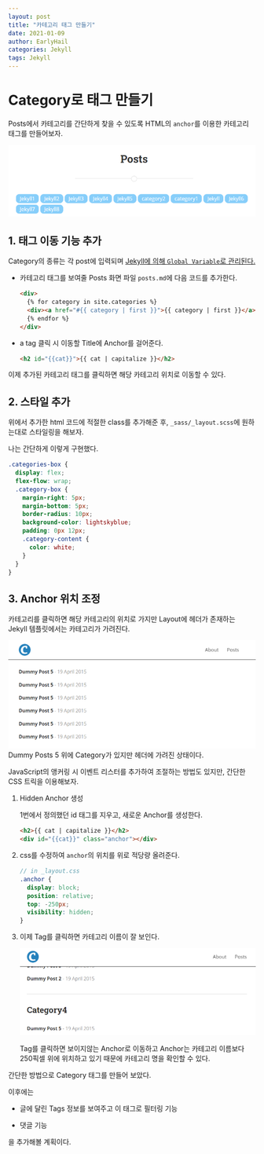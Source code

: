 ```yaml
---
layout: post
title: "카테고리 태그 만들기"
date: 2021-01-09
author: EarlyHail
categories: Jekyll
tags: Jekyll
---
```


# Category로 태그 만들기

Posts에서 카테고리를 간단하게 찾을 수 있도록 HTML의 `anchor`를 이용한 카테고리 태그를 만들어보자.

![Tag](/assets/posts/jekyll/tags.png)

## 1. 태그 이동 기능 추가

Category의 종류는 각 post에 입력되며 [Jekyll에 의해 `Global Variable`로 관리된다.](https://jekyllrb.com/docs/variables/)

- 카테고리 태그를 보여줄 Posts 화면 파일 `posts.md`에 다음 코드를 추가한다.

  ```html
  <div>
    {% for category in site.categories %}
    <div><a href="#{{ category | first }}">{{ category | first }}</a></div>
    {% endfor %}
  </div>
  ```

- a tag 클릭 시 이동할 Title에 Anchor를 걸어준다.

  ```html
  <h2 id="{{cat}}">{{ cat | capitalize }}</h2>
  ```

이제 추가된 카테고리 태그를 클릭하면 해당 카테고리 위치로 이동할 수 있다.

## 2. 스타일 추가

위에서 추가한 html 코드에 적절한 class를 추가해준 후, `_sass/_layout.scss`에 원하는대로 스타일링을 해보자.

나는 간단하게 이렇게 구현했다.

```scss
.categories-box {
  display: flex;
  flex-flow: wrap;
  .category-box {
    margin-right: 5px;
    margin-bottom: 5px;
    border-radius: 10px;
    background-color: lightskyblue;
    padding: 0px 12px;
    .category-content {
      color: white;
    }
  }
}
```

## 3. Anchor 위치 조정

카테고리를 클릭하면 해당 카테고리의 위치로 가지만 Layout에 헤더가 존재하는 Jekyll 템플릿에서는 카테고리가 가려진다.

![Hidden-Category](/assets/posts/jekyll/hidden-category.png)
Dummy Posts 5 위에 Category가 있지만 헤더에 가려진 상태이다.

JavaScript의 앵커링 시 이벤트 리스터를 추가하여 조절하는 방법도 있지만, 간단한 CSS 트릭을 이용해보자.

1.  Hidden Anchor 생성

    1번에서 정의했던 id 태그를 지우고, 새로운 Anchor를 생성한다.

    ```html
    <h2>{{ cat | capitalize }}</h2>
    <div id="{{cat}}" class="anchor"></div>
    ```

2.  css를 수정하여 `anchor`의 위치를 위로 적당량 올려준다.

    ```scss
    // in _layout.css
    .anchor {
      display: block;
      position: relative;
      top: -250px;
      visibility: hidden;
    }
    ```

3.  이제 Tag를 클릭하면 카테고리 이름이 잘 보인다.

    ![Show-Category](/assets/posts/jekyll/show-category.png)

    Tag를 클릭하면 보이지않는 Anchor로 이동하고 Anchor는 카테고리 이름보다 250픽셀 위에 위치하고 있기 때문에 카테고리 명을 확인할 수 있다.

간단한 방법으로 Category 태그를 만들어 보았다.

이후에는

- 글에 달린 Tags 정보를 보여주고 이 태그로 필터링 기능

- 댓글 기능

을 추가해볼 계획이다.
